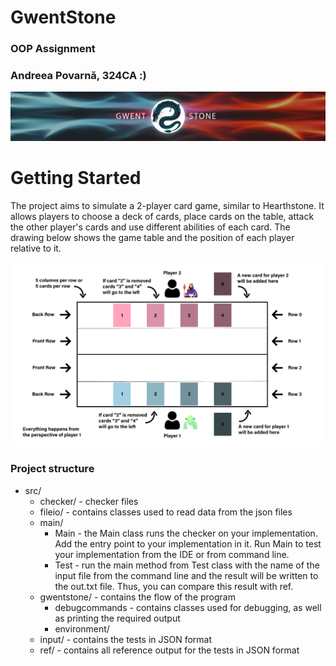 # GwentStone
### OOP Assignment
### Andreea Povarnă, 324CA :)

![GwentStone](https://github.com/povi24/GwentStone/blob/master/GwentStone.png)

# Getting Started


The project aims to simulate a 2-player card game, similar to Hearthstone. It allows players to choose a deck of cards, place cards on the table, attack the other player's cards and use different abilities of each card. The drawing below shows the game table and the position of each player relative to it.

![Players](https://github.com/povi24/GwentStone/blob/master/PlayersandTable.png)

### Project structure

* src/
    - checker/ - checker files
    - fileio/ - contains classes used to read data from the json files
    - main/
        - Main - the Main class runs the checker on your implementation. Add the entry point to your implementation in it. Run Main to test your implementation from the IDE or from command line.
        - Test - run the main method from Test class with the name of the input file from the command line and the result will be written to the out.txt file. Thus, you can compare this result with ref.
    - gwentstone/ - contains the flow of the program
        - debugcommands - contains classes used for debugging, as well as printing the required output
        - environment/ 
    - input/ - contains the tests in JSON format
    - ref/ - contains all reference output for the tests in JSON format










